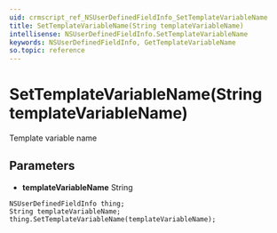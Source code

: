 ```yaml
---
uid: crmscript_ref_NSUserDefinedFieldInfo_SetTemplateVariableName
title: SetTemplateVariableName(String templateVariableName)
intellisense: NSUserDefinedFieldInfo.SetTemplateVariableName
keywords: NSUserDefinedFieldInfo, GetTemplateVariableName
so.topic: reference
---
```


# SetTemplateVariableName(String templateVariableName)

Template variable name

## Parameters

* **templateVariableName** String

```crmscript
NSUserDefinedFieldInfo thing;
String templateVariableName;
thing.SetTemplateVariableName(templateVariableName);
```

